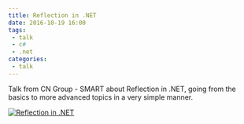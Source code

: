 ```yaml
---
title: Reflection in .NET
date: 2016-10-19 16:00
tags: 
 - talk
 - c#
 - .net
categories:
 - talk
---
```


Talk from CN Group - SMART about Reflection in .NET, going from the basics to more advanced topics in a very simple manner.

[![Reflection in .NET](http://img.youtube.com/vi/bIpJYa8578c/0.jpg)](https://www.youtube.com/watch?v=bIpJYa8578c "Reflection in .NET")